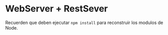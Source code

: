 # WebServer + RestSever


Recuerden que deben ejecutar ```npm install``` para reconstruir los modulos de Node.
